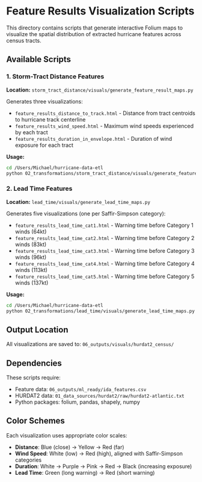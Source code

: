 # Feature Results Visualization Scripts

This directory contains scripts that generate interactive Folium maps to visualize the spatial distribution of extracted hurricane features across census tracts.

## Available Scripts

### 1. Storm-Tract Distance Features
**Location:** `storm_tract_distance/visuals/generate_feature_result_maps.py`

Generates three visualizations:
- `feature_results_distance_to_track.html` - Distance from tract centroids to hurricane track centerline
- `feature_results_wind_speed.html` - Maximum wind speeds experienced by each tract
- `feature_results_duration_in_envelope.html` - Duration of wind exposure for each tract

**Usage:**
```bash
cd /Users/Michael/hurricane-data-etl
python 02_transformations/storm_tract_distance/visuals/generate_feature_result_maps.py
```

### 2. Lead Time Features
**Location:** `lead_time/visuals/generate_lead_time_maps.py`

Generates five visualizations (one per Saffir-Simpson category):
- `feature_results_lead_time_cat1.html` - Warning time before Category 1 winds (64kt)
- `feature_results_lead_time_cat2.html` - Warning time before Category 2 winds (83kt)
- `feature_results_lead_time_cat3.html` - Warning time before Category 3 winds (96kt)
- `feature_results_lead_time_cat4.html` - Warning time before Category 4 winds (113kt)
- `feature_results_lead_time_cat5.html` - Warning time before Category 5 winds (137kt)

**Usage:**
```bash
cd /Users/Michael/hurricane-data-etl
python 02_transformations/lead_time/visuals/generate_lead_time_maps.py
```

## Output Location

All visualizations are saved to: `06_outputs/visuals/hurdat2_census/`

## Dependencies

These scripts require:
- Feature data: `06_outputs/ml_ready/ida_features.csv`
- HURDAT2 data: `01_data_sources/hurdat2/raw/hurdat2-atlantic.txt`
- Python packages: folium, pandas, shapely, numpy

## Color Schemes

Each visualization uses appropriate color scales:
- **Distance**: Blue (close) → Yellow → Red (far)
- **Wind Speed**: White (low) → Red (high), aligned with Saffir-Simpson categories
- **Duration**: White → Purple → Pink → Red → Black (increasing exposure)
- **Lead Time**: Green (long warning) → Red (short warning)
